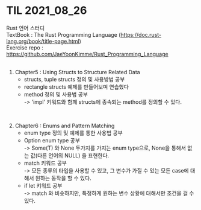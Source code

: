 # TIL 2021_08_26
Rust 언어 스터디  
TextBook : The Rust Programming Language (https://doc.rust-lang.org/book/title-page.html)  
Exercise repo : https://github.com/JaeYoonKimme/Rust_Programming_Language  
<br> 
 
1. Chapter5 : Using Structs to Structure Related Data 
    - structs, tuple structs 정의 및 사용방법 공부
    - rectangle structs 예제를 만들어보며 연습했다
    - method 정의 및 사용법 공부  
    -> 'impl' 키워드와 함께 structs에 종속되는 method를 정의할 수 있다.
      
<br>  

2. Chapter6 : Enums and Pattern Matching   
    - enum type 정의 및 예제를 통한 사용법 공부  
    - Option enum type 공부  
    -> Some(T) 와 None 두가지를 가지는 enum type으로, None을 통해서 없는 값(다른 언어의 NULL) 을 표현한다.  
    - match 키워드 공부  
    -> 모든 종류의 타입을 사용할 수 있고, 그 변수가 가질 수 있는 모든 case에 대해서 원하는 동작을 할 수 있다.
    - if let 키워드 공부  
    -> match 와 비슷하지만, 특정하게 원하는 변수 상황에 대해서만 조건을 걸 수 있다.
<br>







